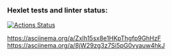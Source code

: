 ### Hexlet tests and linter status:
[![Actions Status](https://github.com/Knight0987/python-project-49/actions/workflows/hexlet-check.yml/badge.svg)](https://github.com/Knight0987/python-project-49/actions)

https://asciinema.org/a/Zxlh15sx8e1HKpThgfp9GhHzF
https://asciinema.org/a/8jW29zg3z7Si5pG0vyauw4hkJ
